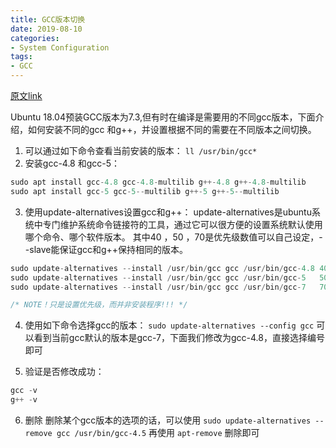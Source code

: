 ```yaml
---
title: GCC版本切换
date: 2019-08-10
categories:
- System Configuration
tags:
- GCC
---
```


[原文link](https://www.jianshu.com/p/f66eed3a3a25)

Ubuntu 18.04预装GCC版本为7.3,但有时在编译是需要用的不同gcc版本，下面介绍，如何安装不同的gcc 和g++，并设置根据不同的需要在不同版本之间切换。

1. 可以通过如下命令查看当前安装的版本：
`ll /usr/bin/gcc*`
2. 安装gcc-4.8 和gcc-5：
```c
sudo apt install gcc-4.8 gcc-4.8-multilib g++-4.8 g++-4.8-multilib
sudo apt install gcc-5 gcc-5--multilib g++-5 g++-5--multilib
```
3. 使用update-alternatives设置gcc和g++：
update-alternatives是ubuntu系统中专门维护系统命令链接符的工具，通过它可以很方便的设置系统默认使用哪个命令、哪个软件版本。
其中40 ，50 ，70是优先级数值可以自己设定，--slave能保证gcc和g++保持相同的版本。
```c
sudo update-alternatives --install /usr/bin/gcc gcc /usr/bin/gcc-4.8 40 --slave /usr/bin/g++ g++ /usr/bin/g++-4.8
sudo update-alternatives --install /usr/bin/gcc gcc /usr/bin/gcc-5   50 --slave /usr/bin/g++ g++ /usr/bin/g++-5
sudo update-alternatives --install /usr/bin/gcc gcc /usr/bin/gcc-7   70 --slave /usr/bin/g++ g++ /usr/bin/g++-7

/* NOTE！只是设置优先级，而并非安装程序!!! */
```
4. 使用如下命令选择gcc的版本：
`sudo update-alternatives --config gcc`
可以看到当前gcc默认的版本是gcc-7，下面我们修改为gcc-4.8，直接选择编号即可

5. 验证是否修改成功：
```c
gcc -v
g++ -v
```
6. 删除
删除某个gcc版本的选项的话，可以使用
`sudo update-alternatives --remove gcc /usr/bin/gcc-4.5`
再使用 `apt-remove` 删除即可
